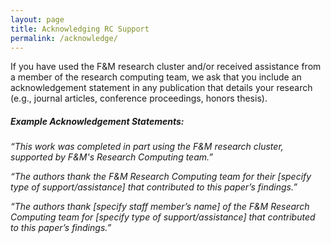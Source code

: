 ```yaml
---
layout: page
title: Acknowledging RC Support
permalink: /acknowledge/
---
```


If you have used the F&M research cluster and/or received assistance from a member of the research computing team, we ask that you include an acknowledgement statement in any publication that details your research (e.g., journal articles, conference proceedings, honors thesis).


##### Example Acknowledgement Statements:

*“This work was completed in part using the F&M research cluster, supported by F&M's Research Computing team.”*

*“The authors thank the F&M Research Computing team for their [specify type of support/assistance] that contributed to this paper’s findings.”*

*“The authors thank [specify staff member’s name] of the F&M  Research Computing team for [specify type of support/assistance] that contributed to this paper’s findings.”*

